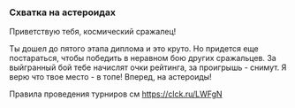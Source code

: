 ### Схватка на астероидах

Приветствую тебя, космический сражалец!

Ты дошел до пятого этапа диплома и это круто. 
Но придется еще постараться, чтобы победить в неравном бою других сражальцев. 
За выйгранный бой тебе начислят очки рейтинга, за проигрышь - снимут. 
Я верю что твое место - в топе! Вперед, на астероиды!

Правила проведения турниров см https://clck.ru/LWFgN 